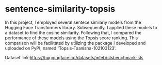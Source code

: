 # sentence-similarity-topsis
In this project, I employed several sentece similariy models from the Hugging Face Transformers library. Subsequently, I applied these models to a dataset to find the cosine similarity. Following that, I compared the performance of these models using the Topsis score ranking. This comparison will be facilitated by utilizing the package I developed and uploaded on PyPI, named 'Topsis-Taanisha-102103123'.

Dataset link:https://huggingface.co/datasets/mteb/stsbenchmark-sts

